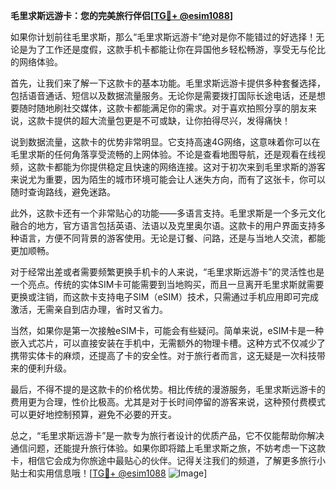 **毛里求斯远游卡：您的完美旅行伴侣[[TG💪+ @esim1088](https://t.me/s/esim1088)]**

如果你计划前往毛里求斯，那么“毛里求斯远游卡”绝对是你不能错过的好选择！无论是为了工作还是度假，这款手机卡都能让你在异国他乡轻松畅游，享受无与伦比的网络体验。

首先，让我们来了解一下这款卡的基本功能。毛里求斯远游卡提供多种套餐选择，包括语音通话、短信以及数据流量服务。无论你是需要拨打国际长途电话，还是想要随时随地刷社交媒体，这款卡都能满足你的需求。对于喜欢拍照分享的朋友来说，这款卡提供的超大流量包更是不可或缺，让你拍得尽兴，发得痛快！

说到数据流量，这款卡的优势非常明显。它支持高速4G网络，这意味着你可以在毛里求斯的任何角落享受流畅的上网体验。不论是查看地图导航，还是观看在线视频，这款卡都能为你提供稳定且快速的网络连接。这对于初次来到毛里求斯的游客来说尤为重要，因为陌生的城市环境可能会让人迷失方向，而有了这张卡，你可以随时查询路线，避免迷路。

此外，这款卡还有一个非常贴心的功能——多语言支持。毛里求斯是一个多元文化融合的地方，官方语言包括英语、法语以及克里奥尔语。这款卡的用户界面支持多种语言，方便不同背景的游客使用。无论是订餐、问路，还是与当地人交流，都能更加顺畅。

对于经常出差或者需要频繁更换手机卡的人来说，“毛里求斯远游卡”的灵活性也是一个亮点。传统的实体SIM卡可能需要到当地购买，而且一旦离开毛里求斯就需要更换或注销，而这款卡支持电子SIM（eSIM）技术，只需通过手机应用即可完成激活，无需亲自到店办理，省时又省力。

当然，如果你是第一次接触eSIM卡，可能会有些疑问。简单来说，eSIM卡是一种嵌入式芯片，可以直接安装在手机中，无需额外的物理卡槽。这种方式不仅减少了携带实体卡的麻烦，还提高了卡的安全性。对于旅行者而言，这无疑是一次科技带来的便利升级。

最后，不得不提的是这款卡的价格优势。相比传统的漫游服务，毛里求斯远游卡的费用更为合理，性价比极高。尤其是对于长时间停留的游客来说，这种预付费模式可以更好地控制预算，避免不必要的开支。

总之，“毛里求斯远游卡”是一款专为旅行者设计的优质产品，它不仅能帮助你解决通信问题，还能提升旅行体验。如果你即将踏上毛里求斯之旅，不妨考虑一下这款卡，相信它会成为你旅途中最贴心的伙伴。记得关注我们的频道，了解更多旅行小贴士和实用信息哦！[[TG💪+ @esim1088](https://t.me/s/esim1088) ![Image](https://i.postimg.cc/4NQfJmqS/Snipaste-2025-05-13-00-14-12.png)]